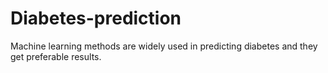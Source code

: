 # Diabetes-prediction
Machine learning methods are widely used in predicting diabetes and they get preferable results.
